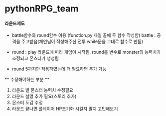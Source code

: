 # pythonRPG_team
 
#### 라운드제도 
  - battle함수와 round함수 이용 (function.py 제일 끝에 두 함수 작성함)
    battle : 공격을 주고받음(채연님이 작성해주신 전투 while문을 그대로 함수로 만듦)
  - round : play 라운드에 따라 게임이 시작됨. round를 변수로 monster의 능력치가 조정되고 몬스터가 생성됨

  - round 5까지만 적용하였는데 더 필요하면 추가 가능

  ** 수정해야하는 부분 **
  1. 라운드 별 몬스터 능력치 수정필요
  2. 라운드 설명 추가 필요(스토리 추가)
  3. 몬스터 도감 수정
  4. 라운드 끝나면 플레이어 HP초기화 시킬지 말지 고민해보기


